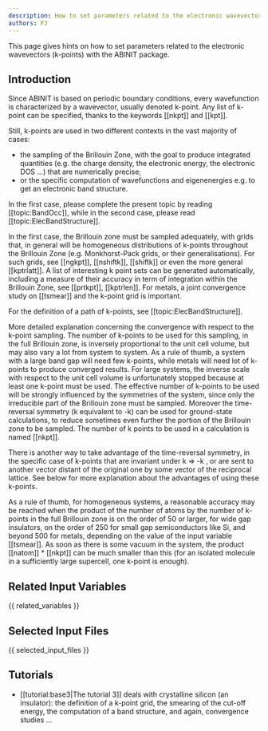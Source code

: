 ```yaml
---
description: How to set parameters related to the electronic wavevectors (k-points)
authors: FJ
---
```

<!--- This is the source file for this topics. Can be edited. -->

This page gives hints on how to set parameters related to the electronic wavevectors (k-points) with the ABINIT package.

## Introduction

Since ABINIT is based on periodic boundary conditions, every wavefunction is
characterized by a wavevector, usually denoted k-point.
Any list of k-point can be specified, thanks to the keywords [[nkpt]] and [[kpt]].

Still, k-points are used in two different contexts in the vast majority of cases:

  * the sampling of the Brillouin Zone, with the goal to produce integrated quantities 
    (e.g. the charge density, the electronic energy, the electronic DOS ...) that are numerically precise;
  * or the specific computation of wavefunctions and eigenenergies e.g. to get an electronic band structure. 

In the first case, please complete the present topic by reading
[[topic:BandOcc]], while in the second case, please read [[topic:ElecBandStructure]].

In the first case, the Brillouin zone must be sampled adequately, with grids
that, in general will be homogeneous distributions of k-points throughout the
Brillouin Zone (e.g. Monkhorst-Pack grids, or their generalisations). 
For such grids, see [[ngkpt]], [[nshiftk]], [[shiftk]] or even the more general [[kptrlatt]]. 
A list of interesting k point sets can be generated automatically, including a measure 
of their accuracy in term of integration within the Brillouin Zone, see [[prtkpt]], [[kptrlen]]. 
For metals, a joint convergence study on [[tsmear]] and the k-point grid is important.

For the definition of a path of k-points, see [[topic:ElecBandStructure]].  

More detailed explanation concerning the convergence with respect to the
k-point sampling. The number of k-points to be used for this sampling, in the
full Brillouin zone, is inversely proportional to the unit cell volume, but
may also vary a lot from system to system. As a rule of thumb, a system with a
large band gap will need few k-points, while metals will need lot of k-points
to produce converged results. For large systems, the inverse scale with
respect to the unit cell volume is unfortunately stopped because at least one
k-point must be used. The effective number of k-points to be used will be
strongly influenced by the symmetries of the system, since only the
irreducible part of the Brillouin zone must be sampled. 
Moreover the time-reversal symmetry (k equivalent to -k) can be used for ground-state
calculations, to reduce sometimes even further the portion of the Brillouin
zone to be sampled. 
The number of k points to be used in a calculation is named [[nkpt]]. 

There is another way to take advantage of the time-reversal
symmetry, in the specific case of k-points that are invariant under k => -k ,
or are sent to another vector distant of the original one by some vector of
the reciprocal lattice. See below for more explanation about the advantages of
using these k-points.  

As a rule of thumb, for homogeneous systems, a reasonable accuracy may be
reached when the product of the number of atoms by the number of k-points in
the full Brillouin zone is on the order of 50 or larger, for wide gap
insulators, on the order of 250 for small gap semiconductors like Si, and
beyond 500 for metals, depending on the value of the input variable [[tsmear]]. 
As soon as there is some vacuum in the system, the product [[natom]] * [[nkpt]] can be
much smaller than this (for an isolated molecule in a sufficiently large
supercell, one k-point is enough).


## Related Input Variables

{{ related_variables }}

## Selected Input Files

{{ selected_input_files }}

## Tutorials

* [[tutorial:base3|The tutorial 3]] deals with crystalline silicon (an insulator): the definition of a k-point grid, the smearing of the cut-off energy, the computation of a band structure, and again, convergence studies ...


